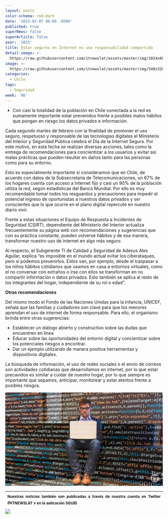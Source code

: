 ```yaml
---
layout: posts
color-schema: red-dark
date: '2023-02-07 06:06 -0500'
published: true
superNews: false
superArticle: false
year: '2023'
title: Estar seguros en Internet es una responsabilidad compartida
detail-image: >-
  https://raw.githubusercontent.com/itnewslat/assets/master/img/1024x680/trabajando-en-codigo-g.jpg
image: >-
  https://raw.githubusercontent.com/itnewslat/assets/master/img/540x320/trabajando-en-codigo-p.jpg
categories:
  - Chile
tags:
  - Seguridad
week: '06'
---
```

- Con casi la totalidad de la población en Chile conectada a la red es sumamente importante estar prevenidos frente a posibles malos hábitos que pongan en riesgo los datos privados e información.

Cada segundo martes de febrero con la finalidad de promover el uso seguro, respetuoso y responsable de las tecnologías digitales el Ministerio del Interior y Seguridad Pública celebra el Día de la Internet Segura. Por este motivo, en esta fecha se realizan diversas acciones, tales como la entrega de recomendaciones para concientizar a los usuarios y evitar así malas prácticas que pueden resultar en daños tanto para las personas como para su entorno.

Esto es especialmente importante si consideramos que en Chile, de acuerdo con datos de la Subsecretaría de Telecomunicaciones, un 67% de los hogares cuenta con acceso a Internet fijo y casi un 90% de la población utiliza la red, según estadísticas del Banco Mundial. Por ello es muy recomendable tomar todos los resguardos y precauciones para impedir el potencial ingreso de oportunistas a nuestros datos privados y ser conscientes que lo que ocurre en el plano digital repercute en nuestro diario vivir.

Frente a estas situaciones el Equipo de Respuesta a Incidentes de Seguridad (CSIRT), dependiente del Ministerio del Interior actualiza frecuentemente su página web con recomendaciones y sugerencias que con su práctica constante, pueden volverse hábitos y de esa manera, transformar nuestro uso de internet en algo más seguro.

Al respecto, el Subgerente TI de Calidad y Seguridad de Adexus Alex Aguilar, explica “es imposible en el mundo actual evitar los ciberataques, pero sí podemos prevenirlos. Estos van, por ejemplo, desde el traspasar a los niños hábitos cotidianos que usamos en casa a entornos virtuales, como el no conversar con extraños o irse con ellos se transforman en no compartir información o datos privados. Esto también se aplica al resto de los integrantes del hogar, independiente de su rol o edad”.

**Otras recomendaciones**

Del mismo modo el Fondo de las Naciones Unidas para la Infancia, UNICEF, señala que las familias y cuidadores son clave para que los menores aprendan el uso de internet de forma responsable. Para ello, el organismo brinda entre otras sugerencias:

- Establecer un diálogo abierto y constructivo sobre las dudas que encuentren en línea
- Educar sobre las oportunidades del entorno digital y concientizar sobre los potenciales riesgos a encontrar.
- Dar un ejemplo utilizando de manera positiva herramientas y dispositivos digitales.

La búsqueda de información, el uso de redes sociales o el envío de correos son actividades cotidianas que desarrollamos en internet, por lo que estar precavidos es similar a cuidar de nuestro hogar, por lo que siempre es importante que sepamos, anticipar, monitorear y estar atentos frente a posibles riesgos.

![](https://raw.githubusercontent.com/itnewslat/assets/master/img/540x320/trabajando-en-codigo-p.jpg)

<table style="height: 42px;" width="569">
<tbody>
<tr>
<td style="text-align: justify;"><sub><strong>Nuestras noticias también son publicadas a través de nuestra cuenta en Twitter <a href="https://twitter.com/itnewslat?lang=es">@ITNEWSLAT</a> y en la aplicación <a href="https://squidapp.co/en/">SQUID</a></strong></sub></td>
</tr>
</tbody>
</table>

<img src="https://tracker.metricool.com/c3po.jpg?hash=56f88a41e39ab42c063cc51676587a04"/>